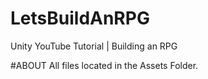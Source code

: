 # LetsBuildAnRPG
Unity YouTube Tutorial | Building an RPG

#ABOUT
All files located in the Assets Folder. 
